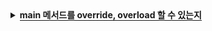 <details>
  <summary><span style="border-bottom:0.05em solid"><strong>main 메서드를 override, overload 할 수 있는지</strong></span></summary>

  <hr>

main 메서드는 **override 할 수 없고, overload 할 수 있습니다.**

**main 메서드는 static으로 선언되며**, **static** 메서드는 **컴파일** 시에 어떤 메서드를 실행할지 결정됩니다.
**overriding** 메서드는 **런타임** 시에 어떤 메소드를 실행할지 객체 타입에 따라 결정되기 때문에 override 할 수 없습니다.
**overloading** 메서드는 **컴파일** 시에 어떤 메소드를 실행할지 결정되기 때문에 overload 할 수 있습니다.

static이 아닌 메서드를 static 메서드로 오버라이드 할 수 없습니다. 마찬가지로 컴파일 에러가 발생하게 됩니다.

  <details>
  <summary><span style="border-bottom:0.05em solid"><strong>Static으로 선언되었다면?</strong></span></summary>

객체는 Heap 영역에 할당되고, 객체 변수는 stack에 올라가 주소값을 가지고 있습니다.
하지만 static은 class 영역에 할당되기 때문에 가비지 컬렉터가 관여할 수 없습니다.
자세한 내용은 [JVM의 메모리 구조](https://codedragon.tistory.com/5297)를 참조하시기 바랍니다.

  </details>

  <hr>
</details>
